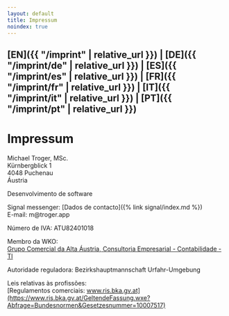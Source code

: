 ```yaml
---
layout: default
title: Impressum
noindex: true
---
```

## [EN]({{ "/imprint" | relative_url }}) | [DE]({{ "/imprint/de" | relative_url }}) | [ES]({{ "/imprint/es" | relative_url }}) | [FR]({{ "/imprint/fr" | relative_url }}) | [IT]({{ "/imprint/it" | relative_url }}) | [PT]({{ "/imprint/pt" | relative_url }})

# Impressum

Michael Troger, MSc.  
Kürnbergblick 1  
4048 Puchenau  
Áustria  
  
Desenvolvimento de software  
  
Signal messenger: [Dados de contacto]({% link signal/index.md %})  
E-mail: &#109;&#64;&#116;&#114;&#111;&#103;&#101;&#114;&#46;&#97;&#112;&#112;  
  
Número de IVA: ATU82401018  
  
Membro da WKO:  
[Grupo Comercial da Alta Áustria, Consultoria Empresarial - Contabilidade - TI](https://firmen.wko.at/michael-troger/oberösterreich/?firmaid=993ab01c-72c8-4943-8355-31b67b78de6c)  
  
Autoridade reguladora: Bezirkshauptmannschaft Urfahr-Umgebung  

Leis relativas às profissões:  
[Regulamentos comerciais: www.ris.bka.gv.at](https://www.ris.bka.gv.at/GeltendeFassung.wxe?Abfrage=Bundesnormen&Gesetzesnummer=10007517)
